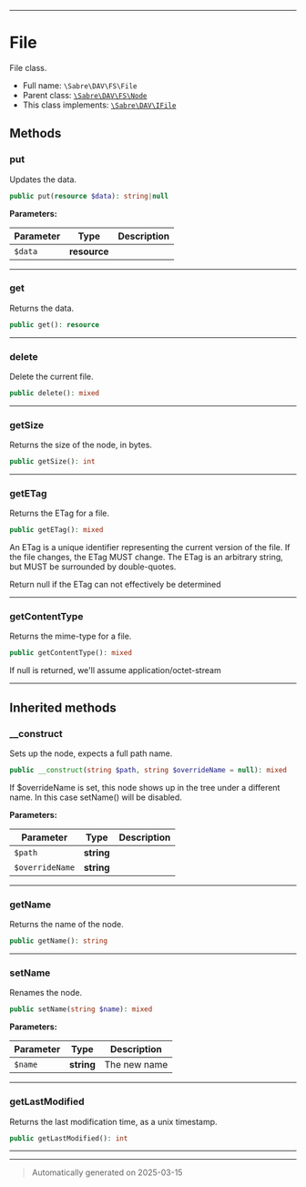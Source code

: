 ***

# File

File class.



* Full name: `\Sabre\DAV\FS\File`
* Parent class: [`\Sabre\DAV\FS\Node`](./Node.md)
* This class implements:
[`\Sabre\DAV\IFile`](../IFile.md)




## Methods


### put

Updates the data.

```php
public put(resource $data): string|null
```








**Parameters:**

| Parameter | Type | Description |
|-----------|------|-------------|
| `$data` | **resource** |  |





***

### get

Returns the data.

```php
public get(): resource
```












***

### delete

Delete the current file.

```php
public delete(): mixed
```












***

### getSize

Returns the size of the node, in bytes.

```php
public getSize(): int
```












***

### getETag

Returns the ETag for a file.

```php
public getETag(): mixed
```

An ETag is a unique identifier representing the current version of the file. If the file changes, the ETag MUST change.
The ETag is an arbitrary string, but MUST be surrounded by double-quotes.

Return null if the ETag can not effectively be determined










***

### getContentType

Returns the mime-type for a file.

```php
public getContentType(): mixed
```

If null is returned, we'll assume application/octet-stream










***


## Inherited methods


### __construct

Sets up the node, expects a full path name.

```php
public __construct(string $path, string $overrideName = null): mixed
```

If $overrideName is set, this node shows up in the tree under a
different name. In this case setName() will be disabled.






**Parameters:**

| Parameter | Type | Description |
|-----------|------|-------------|
| `$path` | **string** |  |
| `$overrideName` | **string** |  |





***

### getName

Returns the name of the node.

```php
public getName(): string
```












***

### setName

Renames the node.

```php
public setName(string $name): mixed
```








**Parameters:**

| Parameter | Type | Description |
|-----------|------|-------------|
| `$name` | **string** | The new name |





***

### getLastModified

Returns the last modification time, as a unix timestamp.

```php
public getLastModified(): int
```












***


***
> Automatically generated on 2025-03-15
